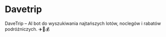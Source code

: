 # Davetrip
DaveTrip – AI bot do wyszukiwania najtańszych lotów, noclegów i rabatów podróżniczych. ✈️🏨💰
